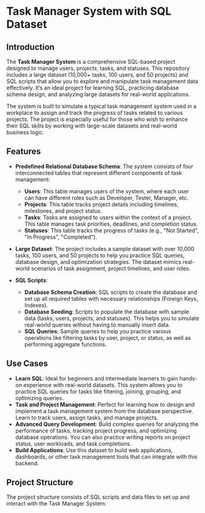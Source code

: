 # Task Manager System with SQL Dataset

## Introduction
The **Task Manager System** is a comprehensive SQL-based project designed to manage users, projects, tasks, and statuses. This repository includes a large dataset (10,000+ tasks, 100 users, and 50 projects) and SQL scripts that allow you to explore and manipulate task management data effectively. It’s an ideal project for learning SQL, practicing database schema design, and analyzing large datasets for real-world applications.

The system is built to simulate a typical task management system used in a workplace to assign and track the progress of tasks related to various projects. The project is especially useful for those who wish to enhance their SQL skills by working with large-scale datasets and real-world business logic.

## Features
- **Predefined Relational Database Schema**: 
  The system consists of four interconnected tables that represent different components of task management:
  - **Users**: This table manages users of the system, where each user can have different roles such as Developer, Tester, Manager, etc.
  - **Projects**: This table tracks project details including timelines, milestones, and project status.
  - **Tasks**: Tasks are assigned to users within the context of a project. This table manages task priorities, deadlines, and completion status.
  - **Statuses**: This table tracks the progress of tasks (e.g., "Not Started", "In Progress", "Completed").

- **Large Dataset**: 
  The project includes a sample dataset with over 10,000 tasks, 100 users, and 50 projects to help you practice SQL queries, database design, and optimization strategies. The dataset mimics real-world scenarios of task assignment, project timelines, and user roles.

- **SQL Scripts**: 
  - **Database Schema Creation**: SQL scripts to create the database and set up all required tables with necessary relationships (Foreign Keys, Indexes).
  - **Database Seeding**: Scripts to populate the database with sample data (tasks, users, projects, and statuses). This helps you to simulate real-world queries without having to manually insert data.
  - **SQL Queries**: Sample queries to help you practice various operations like filtering tasks by user, project, or status, as well as performing aggregate functions.

## Use Cases
- **Learn SQL**: Ideal for beginners and intermediate learners to gain hands-on experience with real-world datasets. This system allows you to practice SQL queries for tasks like filtering, joining, grouping, and optimizing queries.
- **Task and Project Management**: Perfect for learning how to design and implement a task management system from the database perspective. Learn to track users, assign tasks, and manage projects.
- **Advanced Query Development**: Build complex queries for analyzing the performance of tasks, tracking project progress, and optimizing database operations. You can also practice writing reports on project status, user workloads, and task completions.
- **Build Applications**: Use this dataset to build web applications, dashboards, or other task management tools that can integrate with this backend.

## Project Structure
The project structure consists of SQL scripts and data files to set up and interact with the Task Manager System:

